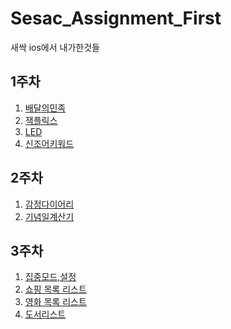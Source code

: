 # Sesac_Assignment_First
새싹 ios에서 내가한것들 

## 1주차
1. [배달의민족](https://github.com/WooseokJ/Sesac_Assignment_First/tree/main/delivery-practice/delivery-practice)<br>
2. [잭플릭스](https://github.com/WooseokJ/Sesac_Assignment_First/tree/main/MoviePractice/MoviePractice)<br>
3. [LED](https://github.com/WooseokJ/Sesac_Assignment_First/tree/main/LEDBoard/LEDBoard)
4. [신조어키워드](https://github.com/WooseokJ/Sesac_Assignment_First/tree/main/newlyCoinedWord/newlyCoinedWord)
## 2주차
1. [감정다이어리](https://github.com/WooseokJ/Sesac_Assignment_First/tree/main/EmotionDiary/EmotionDiary)<br>
2. [기념일계산기](https://github.com/WooseokJ/Sesac_Assignment_First/tree/main/AnniversaryCalc/AnniversaryCalc)<br>
## 3주차
1. [집중모드,설정](https://github.com/WooseokJ/Sesac_Assignment_First/tree/main/TrendMedia/TrendMedia)
2. [쇼핑 목록 리스트](https://github.com/WooseokJ/Sesac_Assignment_First/tree/main/TrendMedia/TrendMedia)
3. [영화 목록 리스트](https://github.com/WooseokJ/Sesac_Assignment_First/tree/main/TrendMedia/TrendMedia)
4. [도서리스트](https://github.com/WooseokJ/Sesac_Assignment_First/tree/main/book/book)
